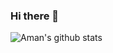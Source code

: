 ### Hi there 👋

<!--
**amankkg/amankkg** is a ✨ _special_ ✨ repository because its `README.md` (this file) appears on your GitHub profile.

Here are some ideas to get you started:

- 🔭 I’m currently working on ...
- 🌱 I’m currently learning ...
- 👯 I’m looking to collaborate on ...
- 🤔 I’m looking for help with ...
- 💬 Ask me about ...
- 📫 How to reach me: ...
- 😄 Pronouns: ...
- ⚡ Fun fact: ...
-->

![Aman's github stats](https://github-readme-stats.vercel.app/api?username=amankkg&bg_color=30,e96443,904e95&title_color=fff&text_color=fff)
